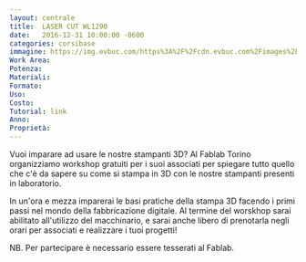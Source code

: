 ```yaml
---
layout: centrale
title:  LASER CUT WL1290
date:   2016-12-31 10:00:00 -0600
categories: corsibase
immagine: https://img.evbuc.com/https%3A%2F%2Fcdn.evbuc.com%2Fimages%2F28597995%2F50403870472%2F1%2Foriginal.jpg?w=800&rect=0%2C4%2C2142%2C1071&s=fb82caae2bf0391660e2c6a555d688ea
Work Area:
Potenza:
Materiali:
Formato:
Uso:
Costo:
Tutorial: link
Anno:
Proprietà:
---
```


Vuoi imparare ad usare le nostre stampanti 3D? Al Fablab Torino organizziamo workshop gratuiti per i suoi associati per spiegare tutto quello che c'è da sapere su come si stampa in 3D con le nostre stampanti presenti in laboratorio.
<!--more-->
In un'ora e mezza imparerai le basi pratiche della stampa 3D facendo i primi passi nel mondo della fabbricazione digitale. Al termine del worskhop sarai abilitato all'utilizzo del macchinario, e sarai anche libero di prenotarla negli orari per associati e realizzare i tuoi progetti!

NB. Per partecipare è necessario essere tesserati al Fablab.
